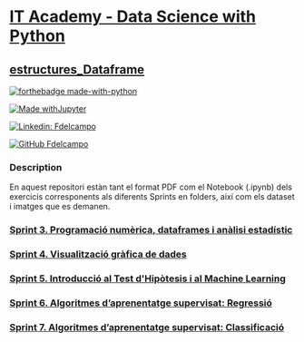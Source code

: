 # [IT Academy - Data Science with Python](https://www.barcelonactiva.cat/es/itacademy)
## [estructures_Dataframe](https://github.com/Pacs7/estructures_Dataframe/)

[![forthebadge made-with-python](http://ForTheBadge.com/images/badges/made-with-python.svg)](https://www.python.org/)  
 
[![Made withJupyter](https://img.shields.io/badge/Made%20with-Jupyter-orange?style=for-the-badge&logo=Jupyter)](https://jupyter.org/try)   

[![Linkedin: Fdelcampo](https://img.shields.io/badge/-FranciscodelCampo-blue?style=flat-square&logo=Linkedin&logoColor=white&link=https://www.linkedin.com/in/franciscodelcampo7/)](https://www.linkedin.com/in/franciscodelcampo7/)  

[![GitHub Fdelcampo](https://img.shields.io/github/followers/Pacs7?label=follow&style=social)](https://github.com/Pacs7)

### Description

En aquest repositori estàn tant el format PDF com el Notebook (.ipynb) dels exercicis corresponents als diferents Sprints en folders, així com els dataset i imatges que es demanen.

### [Sprint 3. Programació numèrica, dataframes i anàlisi estadístic](https://github.com/Pacs7/estructures_Dataframe/Sprint3)

### [Sprint 4. Visualització gràfica de dades](https://github.com/Pacs7/estructures_Dataframe/Sprint4)

### [Sprint 5. Introducció al Test d'Hipòtesis i al Machine Learning](https://github.com/Pacs7/estructures_Dataframe/Sprint5)

### [Sprint 6. Algoritmes d’aprenentatge supervisat: Regressió](https://github.com/Pacs7/estructures_Dataframe/Sprint6)

### [Sprint 7. Algoritmes d’aprenentatge supervisat: Classificació](https://github.com/Pacs7/estructures_Dataframe/Sprint7)
